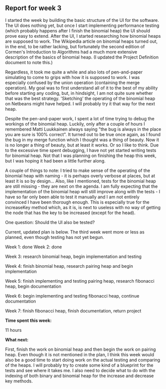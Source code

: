 ## Report for week 3

I started the week by building the basic structure of the UI for the software. The UI does nothing yet, but once I start implementing performance testing (which probably happens after I finish the binomial heap) the UI should prove easy to extend. After the UI, I started researching how binomial heaps are supposed to work. The Wikipedia article on binomial heaps turned out, in the end, to be rather lacking, but fortunately the second edition of Cormen's Introduction to Algorithms had a much more extensive description of the basics of binomial heap. (I updated the Project Definition document to note this.)

Regardless, it took me quite a while and also lots of pen-and-paper simulating to come to grips with how it is supposed to work. I was especially confused by the union operation (containing the merge operation). My goal was to first understand all of it to the best of my ability before starting any coding, but, in hindsight, I am not quite sure whether that was the best strategy. 'Sketching' the operating of the binomial heap on Netbeans might have helped. I will probably try it that way for the next heap.

Despite the pen-and-paper work, I spent a lot of time trying to debug the workings of the binomial heap. Luckily, only after a couple of hours I remembered Matti Luukkainen always saying "the bug is always in the place you are sure is 100% correct". It turned out to be true once again, as I found the bug in my merge function which I thought was a thing of beauty. Now it is no longer a thing of beauty, but at least it works. Or so I like to think. Due to the excessive time spent debugging, I have not yet started writing tests for binomial heap. Not that I was planning on finishing the heap this week, but I was hoping it had been a little further along.

A couple of things to note: I tried to make sense of the operating of the binomial heap with naming - it is perhaps overly verbose at places, but at least it is so by design... Also, like I mentioned, tests for the binomial heap are still missing - they are next on the agenda. I am fully expecting that the implementation of the binomial heap will still improve along with the tests - I have so far only been able to test it manually and I am not entirely convinced I have been thorough enough. This is especially true for the increaseKey method which, as it is, is next to useless with no way of getting the node that has the key to be increased (except for the head).

One question: Should the UI also be tested?

Current, updated plan is below. The third week went more or less as planned, even though testing has not yet begun.

Week 1: done
Week 2: done

Week 3: research binomial heap, begin implementation and testing

Week 4: finish binomial heap, research pairing heap and begin implementation

Week 5: finish implementing and testing pairing heap, research fibonacci heap, begin documentation

Week 6: begin implementing and testing fibonacci heap, continue documentation

Week 7: finish fibonacci heap, finish documentation, return project

__Time spent this week:__

11 hours

__What next:__

First, finish the work on binomial heap and then begin the work on pairing heap. Even though it is not mentioned in the plan, I think this week would also be a good time to start doing work on the actual testing and comparing of the heaps. I will probably try to create some kind of a blueprint for the tests and see where it takes me. I also need to decide what to do with the indexing of both binary and binomial heap for the increase and decrease key methods.
